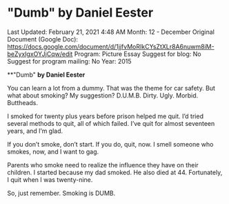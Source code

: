 # "Dumb" by Daniel Eester

Last Updated: February 21, 2021 4:48 AM
Month: 12 - December
Original Document (Google Doc): https://docs.google.com/document/d/1jjfvMoRIkCYsZtXLr8A6nuwm8iM-beZyxIgxOYJjCqw/edit
Program: Picture Essay
Suggest for blog: No
Suggest for program mailing: No
Year: 2015

**"Dumb" **by Daniel Eester**

You can learn a lot from a dummy. That was the theme for car safety. But what about smoking? My suggestion? D.U.M.B. Dirty. Ugly. Morbid. Buttheads.

I smoked for twenty plus years before prison helped me quit. I’d tried several methods to quit, all of which failed. I’ve quit for almost seventeen years, and I’m glad.

If you don’t smoke, don’t start. If you do, quit, now. I smell someone who smokes, now, and I want to gag.

Parents who smoke need to realize the influence they have on their children. I started because my dad smoked. He also died at 44. Fortunately, I quit when I was twenty-nine.

So, just remember. Smoking is DUMB.